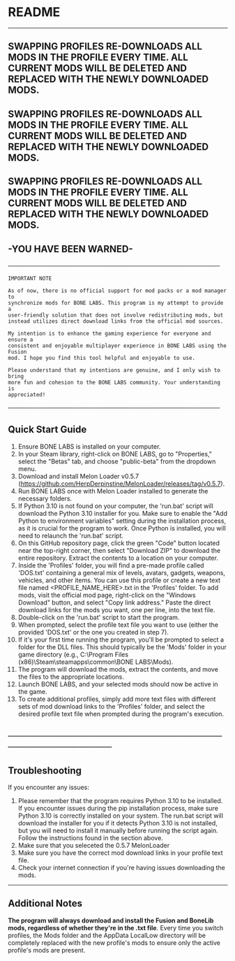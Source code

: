 # **README**

---
**SWAPPING PROFILES RE-DOWNLOADS ALL MODS IN THE PROFILE EVERY TIME.**
**ALL CURRENT MODS WILL BE DELETED AND REPLACED WITH THE NEWLY DOWNLOADED MODS.**
---
**SWAPPING PROFILES RE-DOWNLOADS ALL MODS IN THE PROFILE EVERY TIME.**
**ALL CURRENT MODS WILL BE DELETED AND REPLACED WITH THE NEWLY DOWNLOADED MODS.**
---
**SWAPPING PROFILES RE-DOWNLOADS ALL MODS IN THE PROFILE EVERY TIME.**
**ALL CURRENT MODS WILL BE DELETED AND REPLACED WITH THE NEWLY DOWNLOADED MODS.**
---
**-YOU HAVE BEEN WARNED-**
---
─────────────────────────────────────────────────

    IMPORTANT NOTE
        
    As of now, there is no official support for mod packs or a mod manager to
    synchronize mods for BONE LABS. This program is my attempt to provide a
    user-friendly solution that does not involve redistributing mods, but
    instead utilizes direct download links from the official mod sources.

    My intention is to enhance the gaming experience for everyone and ensure a
    consistent and enjoyable multiplayer experience in BONE LABS using the Fusion
    mod. I hope you find this tool helpful and enjoyable to use.

    Please understand that my intentions are genuine, and I only wish to bring
    more fun and cohesion to the BONE LABS community. Your understanding is
    appreciated!

─────────────────────────────────────────────────

Quick Start Guide
---
1. Ensure BONE LABS is installed on your computer.
2. In your Steam library, right-click on BONE LABS, go to "Properties," select the "Betas" tab, and choose "public-beta" from the dropdown menu.
3. Download and install Melon Loader v0.5.7 (https://github.com/HerpDerpinstine/MelonLoader/releases/tag/v0.5.7).
4. Run BONE LABS once with Melon Loader installed to generate the necessary folders.
5. If Python 3.10 is not found on your computer, the 'run.bat' script will download the Python 3.10 installer for you. Make sure to enable the "Add Python to environment variables" setting during the installation process, as it is crucial for the program to work. Once Python is installed, you will need to relaunch the 'run.bat' script.
7. On this GitHub repository page, click the green "Code" button located near the top-right corner, then select "Download ZIP" to download the entire repository. Extract the contents to a location on your computer.
8. Inside the 'Profiles' folder, you will find a pre-made profile called 'DOS.txt' containing a general mix of levels, avatars, gadgets, weapons, vehicles, and other items. You can use this profile or create a new text file named <PROFILE_NAME_HERE>.txt in the 'Profiles' folder. To add mods, visit the official mod page, right-click on the "Windows Download" button, and select "Copy link address." Paste the direct download links for the mods you want, one per line, into the text file.
9. Double-click on the 'run.bat' script to start the program.
10. When prompted, select the profile text file you want to use (either the provided 'DOS.txt' or the one you created in step 7).
11. If it's your first time running the program, you'll be prompted to select a folder for the DLL files. This should typically be the 'Mods' folder in your game directory (e.g., C:\Program Files (x86)\Steam\steamapps\common\BONE LABS\Mods).
12. The program will download the mods, extract the contents, and move the files to the appropriate locations.
13. Launch BONE LABS, and your selected mods should now be active in the game.
14. To create additional profiles, simply add more text files with different sets of mod download links to the 'Profiles' folder, and select the desired profile text file when prompted during the program's execution.

─────────────────────────────────────────────────
---
Troubleshooting
---
If you encounter any issues: 
1. Please remember that the program requires Python 3.10 to be installed. If you encounter issues during the pip installation process, make sure Python 3.10 is correctly installed on your system. The run.bat script will download the installer for you if it detects Python 3.10 is not installed, but you will need to install it manually before running the script again. Follow the instructions found in the section above.
2. Make sure that you seleceted the 0.5.7 MelonLoader
3. Make sure you have the correct mod download links in your profile text file.
4. Check your internet connection if you're having issues downloading the mods.

---
Additional Notes
---

**The program will always download and install the Fusion and BoneLib mods, regardless of whether they're in the <PROFILE>.txt file**.
Every time you switch profiles, the Mods folder and the AppData LocalLow directory will be completely replaced with the new profile's mods to ensure only the active profile's mods are present.
